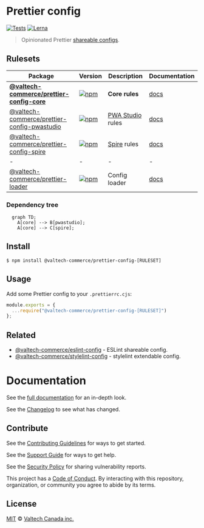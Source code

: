 # Prettier config
[![Tests][tests-badge]][tests-url]
[![Lerna][lerna-badge]][lerna-url]


> Opinionated Prettier [shareable configs](https://prettier.io/docs/en/configuration.html#sharing-configurations).

## Rulesets

| Package | Version | Description | Documentation |
|---|---|---|---|
| **[@valtech-commerce/prettier-config-core](packages/core)** | [![npm](https://img.shields.io/npm/v/@valtech-commerce/prettier-config-core.svg)](https://www.npmjs.com/package/@valtech-commerce/prettier-config-core) | **Core rules** | [docs](https://valtech-commerce.github.io/prettier-config/core) |
| [@valtech-commerce/prettier-config-pwastudio](packages/pwastudio) | [![npm](https://img.shields.io/npm/v/@valtech-commerce/prettier-config-pwastudio.svg)](https://www.npmjs.com/package/@valtech-commerce/prettier-config-pwastudio) | [PWA Studio](https://github.com/magento/pwa-studio) rules | [docs](https://valtech-commerce.github.io/prettier-config/pwastudio) |
| [@valtech-commerce/prettier-config-spire](packages/spire) | [![npm](https://img.shields.io/npm/v/@valtech-commerce/prettier-config-spire.svg)](https://www.npmjs.com/package/@valtech-commerce/prettier-config-spire) | [Spire](https://www.episerver.com/products/b2b-commerce-cloud) rules | [docs](https://valtech-commerce.github.io/prettier-config/spire) |
|-|-|-|-|
| [@valtech-commerce/prettier-loader](packages/loader) | [![npm](https://img.shields.io/npm/v/@valtech-commerce/prettier-loader.svg)](https://www.npmjs.com/package/@valtech-commerce/prettier-loader) | Config loader | [docs](https://valtech-commerce.github.io/prettier-config/loader) |

### Dependency tree
```mermaid
  graph TD;
    A[core] --> B[pwastudio];
    A[core] --> C[spire];
```


## Install

```
$ npm install @valtech-commerce/prettier-config-[RULESET]
```


## Usage

Add some Prettier config to your `.prettierrc.cjs`:

```js
module.exports = {
  ...require("@valtech-commerce/prettier-config-[RULESET]")
};
```


## Related

- [@valtech-commerce/eslint-config](https://github.com/valtech-commerce/eslint-config) - ESLint shareable config.
- [@valtech-commerce/stylelint-config](https://github.com/valtech-commerce/stylelint-config) - stylelint extendable config.


# Documentation

See the [full documentation](https://valtech-commerce.github.io/prettier-config) for an in-depth look.

See the [Changelog](CHANGELOG.md) to see what has changed.


## Contribute

See the [Contributing Guidelines](CONTRIBUTING.md) for ways to get started.

See the [Support Guide](SUPPORT.md) for ways to get help.

See the [Security Policy](SECURITY.md) for sharing vulnerability reports.

This project has a [Code of Conduct](CODE_OF_CONDUCT.md).
By interacting with this repository, organization, or community you agree to abide by its terms.


## License

[MIT](LICENSE) © [Valtech Canada inc.](https://www.valtech.ca/)




[tests-badge]: https://github.com/valtech-commerce/prettier-config/workflows/tests/badge.svg?branch=main
[lerna-badge]: https://img.shields.io/badge/maintained%20with-lerna-cc00ff.svg

[tests-url]: https://github.com/valtech-commerce/prettier-config/actions?query=workflow%3Atests+branch%main
[lerna-url]: https://lernajs.io/
